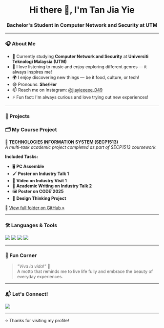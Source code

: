 <h1 align="center">Hi there 👋, I'm Tan Jia Yie</h1>
<h3 align="center">Bachelor's Student in Computer Network and Security at UTM</h3>

---

### 🎧 About Me

- 🌱 Currently studying **Computer Network and Security** at **Universiti Teknologi Malaysia (UTM)**
- 🎵 I love listening to music and enjoy exploring different genres — it always inspires me!
- 🌍 I enjoy discovering new things — be it food, culture, or tech!
- 😄 Pronouns: **She/Her**
- 📫 Reach me on Instagram: [@jiayieeeee_049](https://www.instagram.com/jiayieeeee_049/)
- ⚡ Fun fact: I'm always curious and love trying out new experiences!

---

### 🚀 Projects

### 🗂️ My Course Project

📁 **[TECHNOLOGIES INFORMATION SYSTEM (SECP1513)](https://github.com/miqbaltariq/SECP1513202420251/tree/6712538f112c0b22242a1f5d865f95c017d300b8/06/TAN%20JIA%20YIE)**  
_A multi-task academic project completed as part of SECP1513 coursework._

**Included Tasks:**
- 🖥️ **PC Assemble**
- 🖌️ **Poster on Industry Talk 1**
- 🎥 **Video on Industry Visit 1**
- 📖 **Academic Writing on Industry Talk 2**
- 🖼️ **Poster on CODE'2025**
- 🤖 **Design Thinking Project**

🔗 [View full folder on GitHub »](https://github.com/miqbaltariq/SECP1513202420251/tree/6712538f112c0b22242a1f5d865f95c017d300b8/06/TAN%20JIA%20YIE)


---

### 🛠️ Languages & Tools

<p align="left">
  <img src="https://img.shields.io/badge/C++-00599C?style=for-the-badge&logo=cplusplus&logoColor=white" />
  <img src="https://img.shields.io/badge/Python-3776AB?style=for-the-badge&logo=python&logoColor=white" />
  <img src="https://img.shields.io/badge/VS%20Code-007ACC?style=for-the-badge&logo=visualstudiocode&logoColor=white" />
  <img src="https://img.shields.io/badge/GitHub-181717?style=for-the-badge&logo=github&logoColor=white" />
</p>

---

### 📌 Fun Corner

> *"Viva la vida!"* 🎨  
> A motto that reminds me to live life fully and embrace the beauty of everyday experiences.

---

### 📬 Let's Connect!

<p align="left">
  <a href="https://www.instagram.com/jiayieeeee_049/" target="_blank">
    <img src="https://img.shields.io/badge/Instagram-%23E4405F?style=for-the-badge&logo=instagram&logoColor=white" />
  </a>
</p>

---

⭐ Thanks for visiting my profile!
